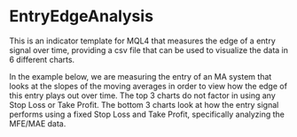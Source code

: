 # EntryEdgeAnalysis
This is an indicator template for MQL4 that measures the edge of a entry signal over time, providing a csv file that can be used to visualize the data in 6 different charts.


In the example below, we are measuring the entry of an MA system that looks at the slopes of the moving averages in order to view how the edge of this entry plays out over time. The top 3 charts do not factor in using any Stop Loss or Take Profit. The bottom 3 charts look at how the entry signal performs using a fixed Stop Loss and Take Profit, specifically analyzing the MFE/MAE data.

